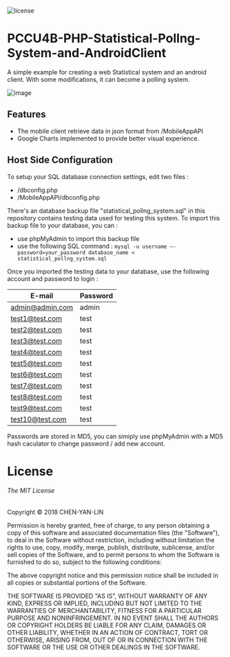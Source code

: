 ![license](https://img.shields.io/github/license/mashape/apistatus.svg)
# PCCU4B-PHP-Statistical-Pollng-System-and-AndroidClient
A simple example for creating a web Statistical system and an android client. With some modifications, it can become a polling system.


![image](https://github.com/evilhawk00/PCCU4B-PHP-Statistical-Polling-System-and-AndroidClient/blob/master/Screenshot/PCCU4B_Screenshot.gif?raw=true)

                

Features
------------
- The mobile client retrieve data in json format from /MobileAppAPI
- Google Charts implemented to provide better visual experience.



Host Side Configuration
-------------
To setup your SQL database connection settings, edit two files :
- /dbconfig.php
- /MobileAppAPI/dbconfig.php

There's an database backup file "statistical_pollng_system.sql" in this repository contains testing data used for testing this system. To import this backup file to your database, you can :
- use phpMyAdmin to import this backup file
- use the following SQL command :
`mysql -u username –-password=your_password database_name < statistical_pollng_system.sql`

Once you imported the testing data to your database, use the following account and password to login : 

| E-mail  | Password |
| ------------- | ------------- |
| admin@admin.com  | admin  |
| test1@test.com  | test  |
| test2@test.com  | test  |
| test3@test.com  | test  |
| test4@test.com  | test  |
| test5@test.com  | test  |
| test6@test.com  | test  |
| test7@test.com  | test  |
| test8@test.com  | test  |
| test9@test.com  | test  |
| test10@test.com  | test  |

Passwords are stored in MD5, you can simiply use phpMyAdmin with a MD5 hash caculator to change password / add new account.






# License
###### The MIT License

Copyright © 2018 CHEN-YAN-LIN

Permission is hereby granted, free of charge, to any person obtaining a copy of this software and associated documentation files (the "Software"), to deal in the Software without restriction, including without limitation the rights to use, copy, modify, merge, publish, distribute, sublicense, and/or sell copies of the Software, and to permit persons to whom the Software is furnished to do so, subject to the following conditions:

The above copyright notice and this permission notice shall be included in all copies or substantial portions of the Software.

THE SOFTWARE IS PROVIDED "AS IS", WITHOUT WARRANTY OF ANY KIND, EXPRESS OR IMPLIED, INCLUDING BUT NOT LIMITED TO THE WARRANTIES OF MERCHANTABILITY, FITNESS FOR A PARTICULAR PURPOSE AND NONINFRINGEMENT. IN NO EVENT SHALL THE AUTHORS OR COPYRIGHT HOLDERS BE LIABLE FOR ANY CLAIM, DAMAGES OR OTHER LIABILITY, WHETHER IN AN ACTION OF CONTRACT, TORT OR OTHERWISE, ARISING FROM, OUT OF OR IN CONNECTION WITH THE SOFTWARE OR THE USE OR OTHER DEALINGS IN THE SOFTWARE.
